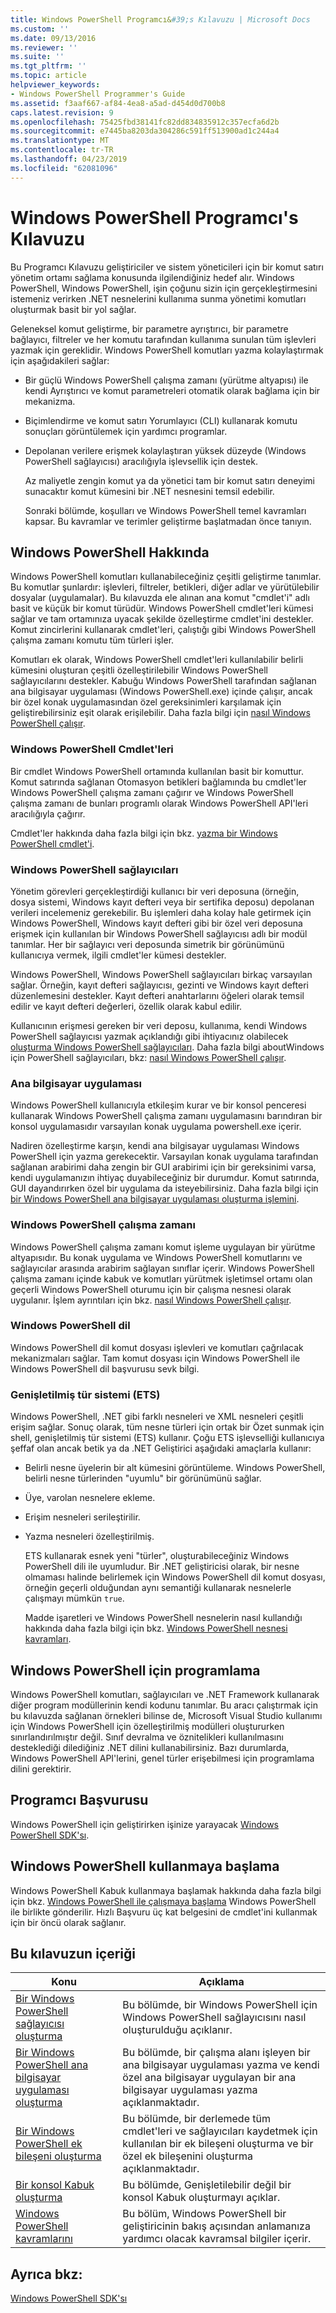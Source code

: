 ```yaml
---
title: Windows PowerShell Programcı&#39;s Kılavuzu | Microsoft Docs
ms.custom: ''
ms.date: 09/13/2016
ms.reviewer: ''
ms.suite: ''
ms.tgt_pltfrm: ''
ms.topic: article
helpviewer_keywords:
- Windows PowerShell Programmer's Guide
ms.assetid: f3aaf667-af84-4ea8-a5ad-d454d0d700b8
caps.latest.revision: 9
ms.openlocfilehash: 75425fbd38141fc82dd834835912c357ecfa6d2b
ms.sourcegitcommit: e7445ba8203da304286c591ff513900ad1c244a4
ms.translationtype: MT
ms.contentlocale: tr-TR
ms.lasthandoff: 04/23/2019
ms.locfileid: "62081096"
---
```

# <a name="windows-powershell-programmer39s-guide"></a>Windows PowerShell Programcı&#39;s Kılavuzu

Bu Programcı Kılavuzu geliştiriciler ve sistem yöneticileri için bir komut satırı yönetim ortamı sağlama konusunda ilgilendiğiniz hedef alır. Windows PowerShell, Windows PowerShell, işin çoğunu sizin için gerçekleştirmesini istemeniz verirken .NET nesnelerini kullanıma sunma yönetimi komutları oluşturmak basit bir yol sağlar.

Geleneksel komut geliştirme, bir parametre ayrıştırıcı, bir parametre bağlayıcı, filtreler ve her komutu tarafından kullanıma sunulan tüm işlevleri yazmak için gereklidir. Windows PowerShell komutları yazma kolaylaştırmak için aşağıdakileri sağlar:

- Bir güçlü Windows PowerShell çalışma zamanı (yürütme altyapısı) ile kendi Ayrıştırıcı ve komut parametreleri otomatik olarak bağlama için bir mekanizma.

- Biçimlendirme ve komut satırı Yorumlayıcı (CLI) kullanarak komutu sonuçları görüntülemek için yardımcı programlar.

- Depolanan verilere erişmek kolaylaştıran yüksek düzeyde (Windows PowerShell sağlayıcısı) aracılığıyla işlevsellik için destek.

  Az maliyetle zengin komut ya da yönetici tam bir komut satırı deneyimi sunacaktır komut kümesini bir .NET nesnesini temsil edebilir.

  Sonraki bölümde, koşulları ve Windows PowerShell temel kavramları kapsar. Bu kavramlar ve terimler geliştirme başlatmadan önce tanıyın.

## <a name="about-windows-powershell"></a>Windows PowerShell Hakkında

Windows PowerShell komutları kullanabileceğiniz çeşitli geliştirme tanımlar. Bu komutlar şunlardır: işlevleri, filtreler, betikleri, diğer adlar ve yürütülebilir dosyalar (uygulamalar). Bu kılavuzda ele alınan ana komut "cmdlet'i" adlı basit ve küçük bir komut türüdür. Windows PowerShell cmdlet'leri kümesi sağlar ve tam ortamınıza uyacak şekilde özelleştirme cmdlet'ini destekler. Komut zincirlerini kullanarak cmdlet'leri, çalıştığı gibi Windows PowerShell çalışma zamanı komutu tüm türleri işler.

Komutları ek olarak, Windows PowerShell cmdlet'leri kullanılabilir belirli kümesini oluşturan çeşitli özelleştirilebilir Windows PowerShell sağlayıcılarını destekler. Kabuğu Windows PowerShell tarafından sağlanan ana bilgisayar uygulaması (Windows PowerShell.exe) içinde çalışır, ancak bir özel konak uygulamasından özel gereksinimleri karşılamak için geliştirebilirsiniz eşit olarak erişilebilir. Daha fazla bilgi için [nasıl Windows PowerShell çalışır](http://msdn.microsoft.com/en-us/ced30e23-10af-4700-8933-49873bd84d58).

### <a name="windows-powershell-cmdlets"></a>Windows PowerShell Cmdlet'leri

Bir cmdlet Windows PowerShell ortamında kullanılan basit bir komuttur. Komut satırında sağlanan Otomasyon betikleri bağlamında bu cmdlet'ler Windows PowerShell çalışma zamanı çağırır ve Windows PowerShell çalışma zamanı de bunları programlı olarak Windows PowerShell API'leri aracılığıyla çağırır.

Cmdlet'ler hakkında daha fazla bilgi için bkz. [yazma bir Windows PowerShell cmdlet'i](../cmdlet/writing-a-windows-powershell-cmdlet.md).

### <a name="windows-powershell-providers"></a>Windows PowerShell sağlayıcıları

Yönetim görevleri gerçekleştirdiği kullanıcı bir veri deposuna (örneğin, dosya sistemi, Windows kayıt defteri veya bir sertifika deposu) depolanan verileri incelemeniz gerekebilir. Bu işlemleri daha kolay hale getirmek için Windows PowerShell, Windows kayıt defteri gibi bir özel veri deposuna erişmek için kullanılan bir Windows PowerShell sağlayıcısı adlı bir modül tanımlar. Her bir sağlayıcı veri deposunda simetrik bir görünümünü kullanıcıya vermek, ilgili cmdlet'ler kümesi destekler.

Windows PowerShell, Windows PowerShell sağlayıcıları birkaç varsayılan sağlar. Örneğin, kayıt defteri sağlayıcısı, gezinti ve Windows kayıt defteri düzenlemesini destekler. Kayıt defteri anahtarlarını öğeleri olarak temsil edilir ve kayıt defteri değerleri, özellik olarak kabul edilir.

Kullanıcının erişmesi gereken bir veri deposu, kullanıma, kendi Windows PowerShell sağlayıcısı yazmak açıklandığı gibi ihtiyacınız olabilecek [oluşturma Windows PowerShell sağlayıcıları](./how-to-create-a-windows-powershell-provider.md). Daha fazla bilgi aboutWindows için PowerShell sağlayıcıları, bkz: [nasıl Windows PowerShell çalışır](http://msdn.microsoft.com/en-us/ced30e23-10af-4700-8933-49873bd84d58).

### <a name="host-application"></a>Ana bilgisayar uygulaması

Windows PowerShell kullanıcıyla etkileşim kurar ve bir konsol penceresi kullanarak Windows PowerShell çalışma zamanı uygulamasını barındıran bir konsol uygulamasıdır varsayılan konak uygulama powershell.exe içerir.

Nadiren özelleştirme karşın, kendi ana bilgisayar uygulaması Windows PowerShell için yazma gerekecektir. Varsayılan konak uygulama tarafından sağlanan arabirimi daha zengin bir GUI arabirimi için bir gereksinimi varsa, kendi uygulamanızın ihtiyaç duyabileceğiniz bir durumdur. Komut satırında, GUI dayandırırken özel bir uygulama da isteyebilirsiniz. Daha fazla bilgi için [bir Windows PowerShell ana bilgisayar uygulaması oluşturma işlemini](http://msdn.microsoft.com/en-us/d31355c9-a270-4b09-8f0c-35a7392a7d07).

### <a name="windows-powershell-runtime"></a>Windows PowerShell çalışma zamanı

Windows PowerShell çalışma zamanı komut işleme uygulayan bir yürütme altyapısıdır. Bu konak uygulama ve Windows PowerShell komutlarını ve sağlayıcılar arasında arabirim sağlayan sınıflar içerir. Windows PowerShell çalışma zamanı içinde kabuk ve komutları yürütmek işletimsel ortamı olan geçerli Windows PowerShell oturumu için bir çalışma nesnesi olarak uygulanır. İşlem ayrıntıları için bkz. [nasıl Windows PowerShell çalışır](http://msdn.microsoft.com/en-us/ced30e23-10af-4700-8933-49873bd84d58).

### <a name="windows-powershell-language"></a>Windows PowerShell dil

Windows PowerShell dil komut dosyası işlevleri ve komutları çağrılacak mekanizmaları sağlar. Tam komut dosyası için Windows PowerShell ile Windows PowerShell dil başvurusu sevk bilgi.

### <a name="extended-type-system-ets"></a>Genişletilmiş tür sistemi (ETS)

Windows PowerShell, .NET gibi farklı nesneleri ve XML nesneleri çeşitli erişim sağlar. Sonuç olarak, tüm nesne türleri için ortak bir Özet sunmak için shell, genişletilmiş tür sistemi (ETS) kullanır. Çoğu ETS işlevselliği kullanıcıya şeffaf olan ancak betik ya da .NET Geliştirici aşağıdaki amaçlarla kullanır:

- Belirli nesne üyelerin bir alt kümesini görüntüleme. Windows PowerShell, belirli nesne türlerinden "uyumlu" bir görünümünü sağlar.

- Üye, varolan nesnelere ekleme.

- Erişim nesneleri serileştirilir.

- Yazma nesneleri özelleştirilmiş.

  ETS kullanarak esnek yeni "türler", oluşturabileceğiniz Windows PowerShell dili ile uyumludur. Bir .NET geliştiricisi olarak, bir nesne olmaması halinde belirlemek için Windows PowerShell dil komut dosyası, örneğin geçerli olduğundan aynı semantiği kullanarak nesnelerle çalışmayı mümkün `true`.

  Madde işaretleri ve Windows PowerShell nesnelerin nasıl kullandığı hakkında daha fazla bilgi için bkz. [Windows PowerShell nesnesi kavramları](http://msdn.microsoft.com/en-us/12700631-be23-4e6b-9bf0-81ea0d166353).

## <a name="programming-for-windows-powershell"></a>Windows PowerShell için programlama

Windows PowerShell komutları, sağlayıcıları ve .NET Framework kullanarak diğer program modüllerinin kendi kodunu tanımlar. Bu aracı çalıştırmak için bu kılavuzda sağlanan örnekleri bilinse de, Microsoft Visual Studio kullanımı için Windows PowerShell için özelleştirilmiş modülleri oluştururken sınırlandırılmıştır değil. Sınıf devralma ve öznitelikleri kullanılmasını desteklediği dilediğiniz .NET dilini kullanabilirsiniz. Bazı durumlarda, Windows PowerShell API'lerini, genel türler erişebilmesi için programlama dilini gerektirir.

## <a name="programmers-reference"></a>Programcı Başvurusu

Windows PowerShell için geliştirirken işinize yarayacak [Windows PowerShell SDK'sı](../windows-powershell-reference.md).

## <a name="getting-started-using-windows-powershell"></a>Windows PowerShell kullanmaya başlama

Windows PowerShell Kabuk kullanmaya başlamak hakkında daha fazla bilgi için bkz. [Windows PowerShell ile çalışmaya başlama](/powershell/scripting/getting-started/getting-started-with-windows-powershell) Windows PowerShell ile birlikte gönderilir. Hızlı Başvuru üç kat belgesini de cmdlet'ini kullanmak için bir öncü olarak sağlanır.

## <a name="contents-of-this-guide"></a>Bu kılavuzun içeriği

|Konu|Açıklama|
|-----------|----------------|
|[Bir Windows PowerShell sağlayıcısı oluşturma](./how-to-create-a-windows-powershell-provider.md)|Bu bölümde, bir Windows PowerShell için Windows PowerShell sağlayıcısını nasıl oluşturulduğu açıklanır.|
|[Bir Windows PowerShell ana bilgisayar uygulaması oluşturma](http://msdn.microsoft.com/en-us/d31355c9-a270-4b09-8f0c-35a7392a7d07)|Bu bölümde, bir çalışma alanı işleyen bir ana bilgisayar uygulaması yazma ve kendi özel ana bilgisayar uygulayan bir ana bilgisayar uygulaması yazma açıklanmaktadır.|
|[Bir Windows PowerShell ek bileşeni oluşturma](../cmdlet/how-to-create-a-windows-powershell-snap-in.md)|Bu bölümde, bir derlemede tüm cmdlet'leri ve sağlayıcıları kaydetmek için kullanılan bir ek bileşeni oluşturma ve bir özel ek bileşenini oluşturma açıklanmaktadır.|
|[Bir konsol Kabuk oluşturma](./how-to-create-a-console-shell.md)|Bu bölümde, Genişletilebilir değil bir konsol Kabuk oluşturmayı açıklar.|
|[Windows PowerShell kavramlarını](./windows-powershell-concepts.md)|Bu bölüm, Windows PowerShell bir geliştiricinin bakış açısından anlamanıza yardımcı olacak kavramsal bilgiler içerir.|

## <a name="see-also"></a>Ayrıca bkz:

[Windows PowerShell SDK'sı](../windows-powershell-reference.md)
